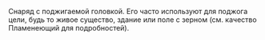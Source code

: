 Снаряд с поджигаемой головкой. Его часто используют для поджога цели, будь то живое существо, здание или поле с зерном (см. качество Пламенеющий для подробностей). 